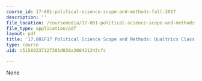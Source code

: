 ```yaml
---
course_id: 17-801-political-science-scope-and-methods-fall-2017
description: ''
file_location: /coursemedia/17-801-political-science-scope-and-methods-fall-2017/c51569337127301d038a308421343cfc_MIT17_801F17_Qualtrics.pdf
file_type: application/pdf
layout: pdf
title: '17.801F17 Political Science Scope and Methods: Qualtrics Class'
type: course
uid: c51569337127301d038a308421343cfc

---
```

None